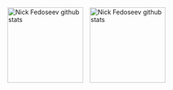 ##
<div class="container">

  <a href="https://github.com/Fe-Nick-S" >
    <img src="https://github-readme-stats.vercel.app/api/top-langs?username=Fe-Nick-S&langs_count=10&hide=html,css,scss,&layout=compact&theme=vue" align="left" height="170px" style="margin: 0 15px 0 0" alt="Nick Fedoseev github stats" />
  </a>
  
  <a href="https://github.com/Fe-Nick-S" >
    <img src="https://github-readme-stats.vercel.app/api?username=Fe-Nick-S&count_private=true&include_all_commits=true&hide_rank=true&show_icons=true&theme=vue" align="left" height="170px" alt="Nick Fedoseev github stats" />
  </a>

</div>

##
